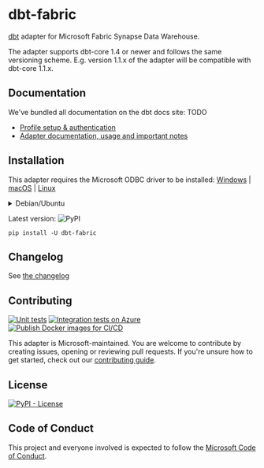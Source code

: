 # dbt-fabric

[dbt](https://www.getdbt.com) adapter for Microsoft Fabric Synapse Data Warehouse.

The adapter supports dbt-core 1.4 or newer and follows the same versioning scheme.
E.g. version 1.1.x of the adapter will be compatible with dbt-core 1.1.x.

## Documentation

We've bundled all documentation on the dbt docs site:
TODO
* [Profile setup & authentication](https://docs-getdbt-com.netlify.app/reference/warehouse-setups/fabric-setup)
* [Adapter documentation, usage and important notes](https://docs-getdbt-com.netlify.app/reference/resource-configs/fabric-configs)

## Installation

This adapter requires the Microsoft ODBC driver to be installed:
[Windows](https://docs.microsoft.com/nl-be/sql/connect/odbc/download-odbc-driver-for-sql-server?view=sql-server-ver16#download-for-windows) |
[macOS](https://docs.microsoft.com/nl-be/sql/connect/odbc/linux-mac/install-microsoft-odbc-driver-sql-server-macos?view=sql-server-ver16) |
[Linux](https://docs.microsoft.com/nl-be/sql/connect/odbc/linux-mac/installing-the-microsoft-odbc-driver-for-sql-server?view=sql-server-ver16)

<details><summary>Debian/Ubuntu</summary>
<p>

Make sure to install the ODBC headers as well as the driver linked above:

```shell
sudo apt-get install -y unixodbc-dev
```

</p>
</details>

Latest version: ![PyPI](https://img.shields.io/pypi/v/dbt-fabric?label=latest&logo=pypi)

```shell
pip install -U dbt-fabric
```

## Changelog

See [the changelog](CHANGELOG.md)

## Contributing

[![Unit tests](https://github.com/microsoft/dbt-fabric/actions/workflows/unit-tests.yml/badge.svg)](https://github.com/microsoft/dbt-fabric/actions/workflows/unit-tests.yml)
[![Integration tests on Azure](https://github.com/microsoft/dbt-fabric/actions/workflows/integration-tests-azure.yml/badge.svg)](https://github.com/microsoft/dbt-fabric/actions/workflows/integration-tests-azure.yml)
[![Publish Docker images for CI/CD](https://github.com/microsoft/dbt-fabric/actions/workflows/publish-docker.yml/badge.svg)](https://github.com/microsoft/dbt-fabric/actions/workflows/publish-docker.yml)

This adapter is Microsoft-maintained.
You are welcome to contribute by creating issues, opening or reviewing pull requests.
If you're unsure how to get started, check out our [contributing guide](CONTRIBUTING.md).

## License

[![PyPI - License](https://img.shields.io/pypi/l/dbt-fabric)](https://github.com/microsoft/dbt-fabric/blob/main/LICENSE)

## Code of Conduct

This project and everyone involved is expected to follow the [Microsoft Code of Conduct](https://opensource.microsoft.com/codeofconduct/).
